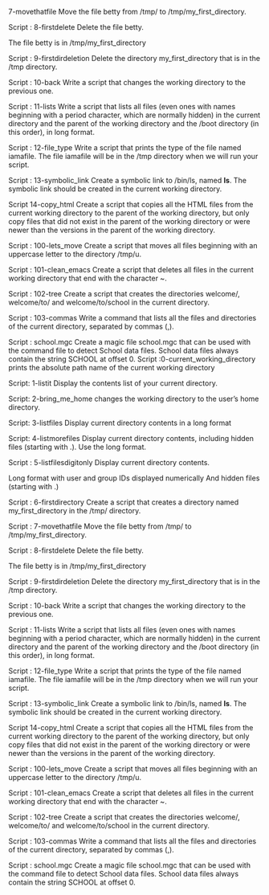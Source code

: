 7-movethatfile Move the file betty from /tmp/ to /tmp/my_first_directory.

Script : 8-firstdelete Delete the file betty.

The file betty is in /tmp/my_first_directory

Script : 9-firstdirdeletion Delete the directory my_first_directory that is in the /tmp directory.

Script : 10-back Write a script that changes the working directory to the previous one.

Script : 11-lists Write a script that lists all files (even ones with names beginning with a period character, which are normally hidden) in the current directory and the parent of the working directory and the /boot directory (in this order), in long format.

Script : 12-file_type Write a script that prints the type of the file named iamafile. The file iamafile will be in the /tmp directory when we will run your script.

Script : 13-symbolic_link Create a symbolic link to /bin/ls, named __ls__. The symbolic link should be created in the current working directory.

Script 14-copy_html Create a script that copies all the HTML files from the current working directory to the parent of the working directory, but only copy files that did not exist in the parent of the working directory or were newer than the versions in the parent of the working directory.

Script : 100-lets_move Create a script that moves all files beginning with an uppercase letter to the directory /tmp/u.

Script : 101-clean_emacs Create a script that deletes all files in the current working directory that end with the character ~.

Script : 102-tree Create a script that creates the directories welcome/, welcome/to/ and welcome/to/school in the current directory.

Script : 103-commas Write a command that lists all the files and directories of the current directory, separated by commas (,).

Script : school.mgc Create a magic file school.mgc that can be used with the command file to detect School data files. School data files always contain the string SCHOOL at offset 0.
Script :0-current_working_directory prints the absolute path name of the current working directory

Script: 1-listit Display the contents list of your current directory.

Script: 2-bring_me_home changes the working directory to the user’s home directory.

Script: 3-listfiles Display current directory contents in a long format

Script: 4-listmorefiles Display current directory contents, including hidden files (starting with .). Use the long format.

Script : 5-listfilesdigitonly Display current directory contents.

Long format
with user and group IDs displayed numerically
And hidden files (starting with .)

Script : 6-firstdirectory Create a script that creates a directory named my_first_directory in the /tmp/ directory.

Script : 7-movethatfile Move the file betty from /tmp/ to /tmp/my_first_directory.

Script : 8-firstdelete Delete the file betty.

The file betty is in /tmp/my_first_directory

Script : 9-firstdirdeletion Delete the directory my_first_directory that is in the /tmp directory.

Script : 10-back Write a script that changes the working directory to the previous one.

Script : 11-lists Write a script that lists all files (even ones with names beginning with a period character, which are normally hidden) in the current directory and the parent of the working directory and the /boot directory (in this order), in long format.

Script : 12-file_type Write a script that prints the type of the file named iamafile. The file iamafile will be in the /tmp directory when we will run your script.

Script : 13-symbolic_link Create a symbolic link to /bin/ls, named __ls__. The symbolic link should be created in the current working directory.

Script 14-copy_html Create a script that copies all the HTML files from the current working directory to the parent of the working directory, but only copy files that did not exist in the parent of the working directory or were newer than the versions in the parent of the working directory.

Script : 100-lets_move Create a script that moves all files beginning with an uppercase letter to the directory /tmp/u.

Script : 101-clean_emacs Create a script that deletes all files in the current working directory that end with the character ~.

Script : 102-tree Create a script that creates the directories welcome/, welcome/to/ and welcome/to/school in the current directory.

Script : 103-commas Write a command that lists all the files and directories of the current directory, separated by commas (,).

Script : school.mgc Create a magic file school.mgc that can be used with the command file to detect School data files. School data files always contain the string SCHOOL at offset 0.

